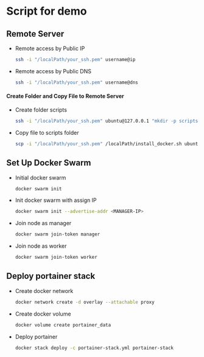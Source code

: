 # Script for demo

## Remote Server

- Remote access by Public IP

  ```sh
  ssh -i "/localPath/your_ssh.pem" username@ip
  ```

- Remote access by Public DNS
  ```sh
  ssh -i "/localPath/your_ssh.pem" username@dns
  ```

#### Create Folder and Copy File to Remote Server

- Create folder scripts

  ```sh
  ssh -i "/localPath/your_ssh.pem" ubuntu@127.0.0.1 "mkdir -p scripts"
  ```

- Copy file to scripts folder
  ```sh
  scp -i "/localPath/your_ssh.pem" /localPath/install_docker.sh ubuntu@127.0.0.1:remote/path
  ```

## Set Up Docker Swarm

- Initial docker swarm

  ```sh
  docker swarm init
  ```

- Init docker swarm with assign IP

  ```sh
  docker swarm init --advertise-addr <MANAGER-IP>
  ```

- Join node as manager

  ```sh
  docker swarm join-token manager
  ```

- Join node as worker

  ```sh
  docker swarm join-token worker
  ```

## Deploy portainer stack

- Create docker network

  ```sh
  docker network create -d overlay --attachable proxy
  ```

- Create docker volume

  ```sh
  docker volume create portainer_data
  ```

- Deploy portainer

  ```sh
  docker stack deploy -c portainer-stack.yml portainer-stack
  ```
